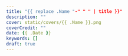 ```yaml
---
title: "{{ replace .Name "-" " " | title }}"
description: ""
cover: static/covers/{{ .Name }}.png
coverCredit: ""
date: {{ .Date }}
keywords: []
draft: true
---
```

